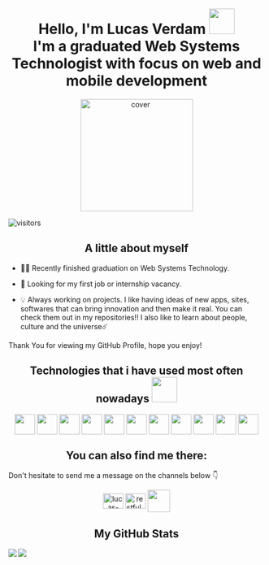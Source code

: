 <h1 align='center'> Hello, I'm Lucas Verdam <img src = "https://raw.githubusercontent.com/MartinHeinz/MartinHeinz/master/wave.gif" width = 50px> <br /> 
I'm a graduated Web Systems Technologist with focus on web and mobile development</h1>

<div align="center">
<img width="221px" height = "221px" src="https://avatars.githubusercontent.com/u/70668314?v=4" alt="cover" />
</div>

<p align='center'>

![visitors](https://visitor-badge.glitch.me/badge?page_id=LucasVerdam.lucasverdam)

</p>

<h2 align="center">A little about myself</h2>

- 👩‍💻 Recently finished graduation on Web Systems Technology. 

- 🤝 Looking for my first job or internship vacancy.

- 💡 Always working on projects. I like having ideas of new apps, sites, softwares that can bring innovation and then make it real. You can check them out in my repositories!! I also like to learn about people, culture and the universe☄️

Thank You for viewing my GitHub Profile, hope you enjoy! 

<h2 align='center'> Technologies that i have used most often nowadays <img src = "https://media2.giphy.com/media/QssGEmpkyEOhBCb7e1/giphy.gif?cid=ecf05e47a0n3gi1bfqntqmob8g9aid1oyj2wr3ds3mg700bl&rid=giphy.gif" width = 50px> </h2>
<p align = 'center'>
<img id ='1' width ='40px' align='center' src ='https://raw.githubusercontent.com/rahulbanerjee26/githubAboutMeGenerator/main/icons/html.svg'>
<img id ='2' width ='40px' align='center' src ='https://raw.githubusercontent.com/rahulbanerjee26/githubAboutMeGenerator/main/icons/css.svg'>
<img id ='3' width ='40px' align='center' src ='https://raw.githubusercontent.com/rahulbanerjee26/githubAboutMeGenerator/main/icons/javascript.svg'>
<img id ='4' width ='40px' align='center' src ='https://raw.githubusercontent.com/rahulbanerjee26/githubAboutMeGenerator/main/icons/typescript.svg'>
<img id ='5' width ='40px' align='center' src ='https://raw.githubusercontent.com/rahulbanerjee26/githubAboutMeGenerator/main/icons/reactjs.svg'>
<img id ='6' width ='40px' align='center' src ='https://raw.githubusercontent.com/rahulbanerjee26/githubAboutMeGenerator/main/icons/nodejs.svg'>
<img id ='7' width ='40px' align='center' src ='https://raw.githubusercontent.com/rahulbanerjee26/githubAboutMeGenerator/main/icons/express.svg'>
<img id ='8' width ='40px' align='center' src ='https://raw.githubusercontent.com/rahulbanerjee26/githubAboutMeGenerator/main/icons/git.svg'>
<img id ='9' width ='40px' align='center' src ='https://raw.githubusercontent.com/rahulbanerjee26/githubAboutMeGenerator/main/icons/webpack.svg'>
<img id ='10' width ='40px' align='center' src ='https://raw.githubusercontent.com/rahulbanerjee26/githubAboutMeGenerator/main/icons/python.svg'>
<img id ='11' width ='40px' align='center' src ='https://raw.githubusercontent.com/rahulbanerjee26/githubAboutMeGenerator/main/icons/figma.svg'>

<br>
</p>

<h2 align="center">You can also find me there:</h2>

Don't hesitate to send me a message on the channels below 👇

<p align="center">
<a href="https://linkedin.com/in/lucas-verdam-207b67230/" target="blank"><img align="center" src="https://cdn.jsdelivr.net/npm/simple-icons@3.0.1/icons/linkedin.svg" alt="lucas-verdam" height="30" width="40" /></a>
<a href="https://instagram.com/restful_cat/" target="blank"><img align="center" src="https://cdn.jsdelivr.net/npm/simple-icons@3.0.1/icons/instagram.svg" alt="restful_cat" height="30" width="40" /></a>
<a href = 'https://www.github.com/LucasVerdam'> <img width = '44px' align= 'center' src="https://camo.githubusercontent.com/18a2fa2ff29bbb86a86819ec50536c3c38bc9fc0ca6b3d17ef48eaf50ea34983/68747470733a2f2f6d65646961312e67697068792e636f6d2f6d656469612f6475334a336358797a686a3735494f6776412f67697068792e6769663f6369643d65636630356534377832673033346939707a77747a7a7364337867673277396e723934743474666c6262676f33303038267269643d67697068792e676966"/></a>
</p>

<h2 align="center"> My GitHub Stats </h2>
<a href="https://github.com/anuraghazra/github-readme-stats">
<img align="left" src="https://github-readme-stats.vercel.app/api?username=LucasVerdam&count_private=true&show_icons=true&theme=radical" />
</a>
<a href="https://github.com/anuraghazra/convoychat">
<img align="center" src="https://github-readme-stats.vercel.app/api/top-langs/?username=LucasVerdam&theme=radical" />
</a>
